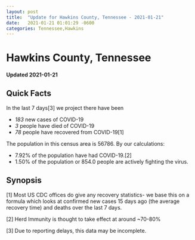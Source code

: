 ```yaml
---
layout: post
title:  "Update for Hawkins County, Tennessee - 2021-01-21"
date:   2021-01-21 01:01:29 -0600
categories: Tennessee,Hawkins
---
```


# Hawkins County, Tennessee
#### Updated 2021-01-21

## Quick Facts

In the last 7 days[3] we project there have been
- *183* new cases of COVID-19
- *3* people have died of COVID-19
- *78* people have recovered from COVID-19[1]

The population in this census area is 56786. By our calculations:
- 7.92% of the population have had COVID-19.[2]
- 1.50% of the population or 854.0 people are actively fighting the virus.

## Synopsis




[1] Most US CDC offices do give any recovery statistics- we base this on a formula which looks at confirmed new cases
15 days ago (the average recovery time) and deaths over the last 7 days.

[2] Herd Immunity is thought to take effect at around ~70-80%

[3] Due to reporting delays, this data may be incomplete.
 
    